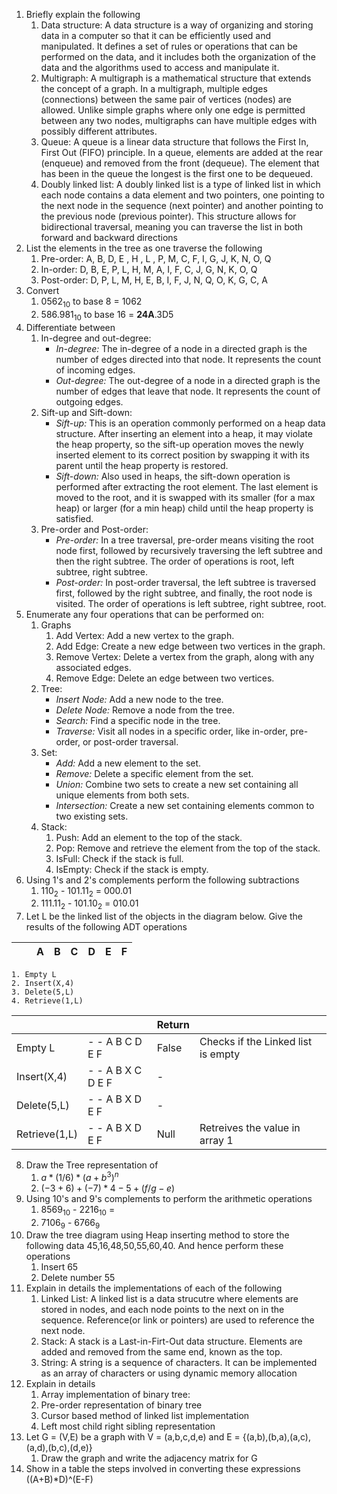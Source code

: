 1. Briefly explain the following
	1. Data structure: A data structure is a way of organizing and storing data in a computer so that it can be efficiently used and manipulated. It defines a set of rules or operations that can be performed on the data, and it includes both the organization of the data and the algorithms used to access and manipulate it.
	2. Multigraph: A multigraph is a mathematical structure that extends the concept of a graph. In a multigraph, multiple edges (connections) between the same pair of vertices (nodes) are allowed. Unlike simple graphs where only one edge is permitted between any two nodes, multigraphs can have multiple edges with possibly different attributes.
	3. Queue: A queue is a linear data structure that follows the First In, First Out (FIFO) principle. In a queue, elements are added at the rear (enqueue) and removed from the front (dequeue). The element that has been in the queue the longest is the first one to be dequeued.
	4. Doubly linked list: A doubly linked list is a type of linked list in which each node contains a data element and two pointers, one pointing to the next node in the sequence (next pointer) and another pointing to the previous node (previous pointer). This structure allows for bidirectional traversal, meaning you can traverse the list in both forward and backward directions
2. List the elements in the tree as one traverse the following
	1. Pre-order: A, B, D, E , H , L , P, M, C, F, I, G, J, K, N, O, Q
	2. In-order: D, B, E, P, L, H, M, A, I, F, C, J, G, N, K, O, Q
	3. Post-order: D, P, L, M, H, E, B, I, F, J, N, Q, O, K, G, C, A
3. Convert 
	1. $0562_{10}$ to base 8 = 1062
	2. $586.981_{10}$ to base 16 = **24A**.3D5
4. Differentiate between
	1. In-degree and out-degree:
		- _In-degree:_ The in-degree of a node in a directed graph is the number of edges directed into that node. It represents the count of incoming edges.
		- _Out-degree:_ The out-degree of a node in a directed graph is the number of edges that leave that node. It represents the count of outgoing edges.
	1. Sift-up and Sift-down:
		- _Sift-up:_ This is an operation commonly performed on a heap data structure. After inserting an element into a heap, it may violate the heap property, so the sift-up operation moves the newly inserted element to its correct position by swapping it with its parent until the heap property is restored.
		- _Sift-down:_ Also used in heaps, the sift-down operation is performed after extracting the root element. The last element is moved to the root, and it is swapped with its smaller (for a max heap) or larger (for a min heap) child until the heap property is satisfied.
	1. Pre-order and Post-order:
		- _Pre-order:_ In a tree traversal, pre-order means visiting the root node first, followed by recursively traversing the left subtree and then the right subtree. The order of operations is root, left subtree, right subtree.
		- _Post-order:_ In post-order traversal, the left subtree is traversed first, followed by the right subtree, and finally, the root node is visited. The order of operations is left subtree, right subtree, root.
1. Enumerate any four operations that can be performed on:
	1. Graphs
		1. Add Vertex: Add a new vertex to the graph.
		2. Add Edge: Create a new edge between two vertices in the graph.
		3. Remove Vertex: Delete a vertex from the graph, along with any associated edges.
		4. Remove Edge: Delete an edge between two vertices.
	3. Tree:
		- _Insert Node:_ Add a new node to the tree.
		- _Delete Node:_ Remove a node from the tree.
		- _Search:_ Find a specific node in the tree.
		- _Traverse:_ Visit all nodes in a specific order, like in-order, pre-order, or post-order traversal.
	1. Set: 
		- _Add:_ Add a new element to the set.
		- _Remove:_ Delete a specific element from the set.
		- _Union:_ Combine two sets to create a new set containing all unique elements from both sets.
		- _Intersection:_ Create a new set containing elements common to two existing sets.
	1. Stack: 
		1. Push: Add an element to the top of the stack.
		2. Pop: Remove and retrieve the element from the top of the stack.
		3. IsFull: Check if the stack is full.
		4. IsEmpty: Check if the stack is empty.
1. Using 1's and 2's complements perform the following subtractions
	1. $110_2$ - $101.11_2$ = 000.01
	2. $111.11_2$ - $101.10_2$ = 010.01
2. Let L be the linked list of the objects in the diagram below. Give the results of the following ADT operations

|  |  | A | B | C | D | E | F |
| ---- | ---- | ---- | ---- | ---- | ---- | ---- | ---- |
	1. Empty L
	2. Insert(X,4)
	3. Delete(5,L)
	4. Retrieve(1,L)

|  |  | Return |  |
| ---- | ---- | ---- | ---- |
| Empty L | - - A B C D E F | False | Checks if the Linked list is empty |
| Insert(X,4) | - - A B X C D E F | - |  |
| Delete(5,L) | - - A B X D E F | - |  |
| Retrieve(1,L) | - - A B X D E F  | Null | Retreives the value in array 1 |

8. Draw the Tree representation of 
	1. $a*(1/6)*(a+b^3)^n$
	2. $(-3+6)+(-7)*4-5+(f/g-e)$
9. Using 10's and 9's complements to perform the arithmetic operations
	1. $8569_{10}$ - $2216_{10}$ = 
	2. $7106_9$ - $6766_9$
10. Draw the tree diagram using Heap inserting method to store the following data 45,16,48,50,55,60,40. And hence perform these operations
	1. Insert 65
	2. Delete number 55
11. Explain in details the implementations of each of the following
	1. Linked List: A linked list is a data strucutre where elements are stored in nodes, and each node points to the next on in the sequence. Reference(or link or pointers) are used to reference the next node. 
	2. Stack: A stack is a Last-in-Firt-Out data structure. Elements are added and removed from the same end, known as the top. 
	3. String: A string is a sequence of characters. It can be implemented as an array of characters or using dynamic memory allocation 
12. Explain in details
	1. Array implementation of binary tree: 
	2. Pre-order representation of binary tree
	3. Cursor based method of linked list implementation
	4. Left most child right sibling representation
13. Let G = (V,E) be a graph with V = (a,b,c,d,e) and E = {(a,b),(b,a),(a,c),(a,d),(b,c),(d,e)}
	1. Draw the graph and write the adjacency matrix for G
14. Show in a table the steps involved in converting these expressions ((A+B)*D)^(E-F)
